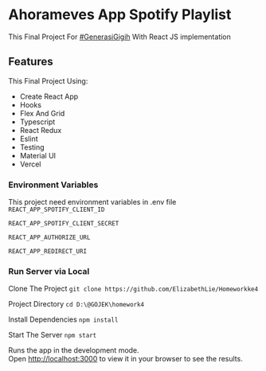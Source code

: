 # Ahorameves App Spotify Playlist

This Final Project For [#GenerasiGigih](https://sites.google.com/anakbangsabisa.org/generasigigih-landingpage/home?authuser=1) With React JS implementation

## Features

This Final Project Using:
* Create React App
* Hooks
* Flex And Grid
* Typescript
* React Redux
* Eslint
* Testing
* Material UI
* Vercel

### Environment Variables

This project need environment variables in .env file
`REACT_APP_SPOTIFY_CLIENT_ID`

`REACT_APP_SPOTIFY_CLIENT_SECRET`

`REACT_APP_AUTHORIZE_URL`

`REACT_APP_REDIRECT_URI`


### Run Server via Local

Clone The Project
`git clone https://github.com/ElizabethLie/Homeworkke4`

Project Directory
`cd D:\@GOJEK\homework4`

Install Dependencies
`npm install`

Start The Server
`npm start`

Runs the app in the development mode.\
Open [http://localhost:3000](http://localhost:3000) to view it in your browser to see the results.
